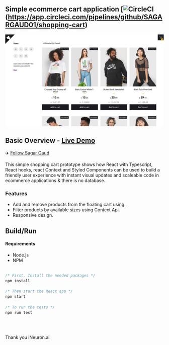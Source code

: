 ## Simple ecommerce cart application [![CircleCI](https://circleci.com/gh/jeffersonRibeiro/react-shopping-cart.svg?style=svg)(https://app.circleci.com/pipelines/github/SAGARGAUD01/shopping-cart)

<p align="center">

  <img src="./readme-banner.png">
</p>

## Basic Overview - [Live Demo](https://shopping-cart-9b1a1.firebaseapp.com/)


✈️ [Follow Sagar Gaud](https://www.linkedin.com/in/sagargaud332/)

This simple shopping cart prototype shows how React with Typescript, React hooks, react Context and Styled Components can be used to build a friendly user experience with instant visual updates and scaleable code in ecommerce applications & there is no database.

### Features

- Add and remove products from the floating cart using.
- Filter products by available sizes using Context Api.
- Responsive design.

<!--
## Getting started

Try playing with the code on CodeSandbox :)

[![Edit app](https://codesandbox.io/static/img/play-codesandbox.svg)](https://codesandbox.io/s/74rykw70qq)
 -->

## Build/Run

#### Requirements

- Node.js
- NPM

```javascript

/* First, Install the needed packages */
npm install

/* Then start the React app */
npm start

/* To run the tests */
npm run test

```

<br/>
<br/>

<p>Thank you iNeuron.ai</p>         
